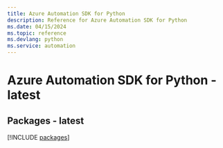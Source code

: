 ```yaml
---
title: Azure Automation SDK for Python
description: Reference for Azure Automation SDK for Python
ms.date: 04/15/2024
ms.topic: reference
ms.devlang: python
ms.service: automation
---
```

# Azure Automation SDK for Python - latest
## Packages - latest
[!INCLUDE [packages](automation-index.md)]